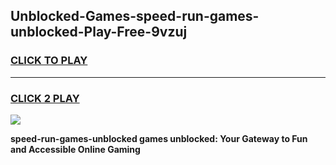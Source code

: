 
## Unblocked-Games-speed-run-games-unblocked-Play-Free-9vzuj
<h3>
<a href="https://premium76.site?title=speed-run-games-unblocked&ref=22A">CLICK TO PLAY</a></h3>
<hr>

<h3>
<a href="https://premium76.site?title=speed-run-games-unblocked&ref=22A">CLICK 2 PLAY</a>
  
</h3>

<a href="https://premium76.site?title=speed-run-games-unblocked&ref=22A"><img src="https://clearcache.store/games.png"></a>


**speed-run-games-unblocked games unblocked: Your Gateway to Fun and Accessible Online Gaming**
